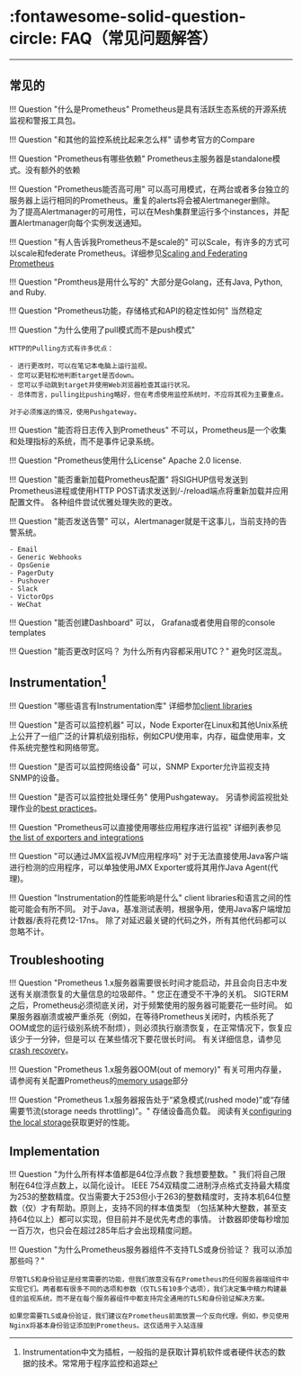 # :fontawesome-solid-question-circle: FAQ（常见问题解答）
---

## 常见的

!!! Question "什么是Prometheus"
    Prometheus是具有活跃生态系统的开源系统监视和警报工具包。

!!! Question "和其他的监控系统比起来怎么样"
    请参考官方的Compare

!!! Question "Prometheus有哪些依赖"
    Prometheus主服务器是standalone模式。没有额外的依赖

!!! Question "Prometheus能否高可用"
    可以高可用模式，在两台或者多台独立的服务器上运行相同的Prometheus。重复的alerts将会被Alertmaneger删除。  
    为了提高Alertmanager的可用性，可以在Mesh集群里运行多个instances，并配置Alertmanager向每个实例发送通知。

!!! Question "有人告诉我Prometheus不是scale的"
    可以Scale，有许多的方式可以scale和federate Prometheus。详细参见[Scaling and Federating Prometheus](https://www.robustperception.io/scaling-and-federating-prometheus/)

!!! Question "Promtheus是用什么写的"
    大部分是Golang，还有Java, Python, and Ruby.

!!! Question "Prometheus功能，存储格式和API的稳定性如何"
    当然稳定

!!! Question "为什么使用了pull模式而不是push模式"

    HTTP的Pulling方式有许多优点： 

    - 进行更改时，可以在笔记本电脑上运行监视。
    - 您可以更轻松地判断target是否down。
    - 您可以手动跳到target并使用Web浏览器检查其运行状况。
    - 总体而言，pulling比pushing略好，但在考虑使用监控系统时，不应将其视为主要重点。

    对于必须推送的情况，使用Pushgateway。

!!! Question "能否将日志传入到Prometheus"
    不可以，Prometheus是一个收集和处理指标的系统，而不是事件记录系统。

!!! Question "Prometheus使用什么License"
    Apache 2.0 license.

!!! Question "能否重新加载Prometheus配置"
    将SIGHUP信号发送到Prometheus进程或使用HTTP POST请求发送到/-/reload端点将重新加载并应用配置文件。 各种组件尝试优雅处理失败的更改。

!!! Question "能否发送告警"
    可以，Alertmanager就是干这事儿，当前支持的告警系统。

    - Email
    - Generic Webhooks
    - OpsGenie
    - PagerDuty
    - Pushover
    - Slack
    - VictorOps
    - WeChat

!!! Question "能否创建Dashboard"
    可以， Grafana或者使用自带的console templates

!!! Question "能否更改时区吗？ 为什么所有内容都采用UTC？"
    避免时区混乱。

## Instrumentation[^1]

!!! Question "哪些语言有Instrumentation库"
    详细参加[client libraries](https://prometheus.io/docs/instrumenting/clientlibs/)

!!! Question "是否可以监控机器"
    可以，Node Exporter在Linux和其他Unix系统上公开了一组广泛的计算机级别指标，例如CPU使用率，内存，磁盘使用率，文件系统完整性和网络带宽。

!!! Question "是否可以监控网络设备"
    可以，SNMP Exporter允许监视支持SNMP的设备。

!!! Question "是否可以监控批处理任务"
    使用Pushgateway。 另请参阅监视批处理作业的[best practices](https://prometheus.io/docs/practices/instrumentation/#batch-jobs)。

!!! Question "Prometheus可以直接使用哪些应用程序进行监视"
    详细列表参见[the list of exporters and integrations](https://prometheus.io/docs/instrumenting/exporters/)

!!! Question "可以通过JMX监视JVM应用程序吗"
    对于无法直接使用Java客户端进行检测的应用程序，可以单独使用JMX Exporter或将其用作Java Agent(代理)。

!!! Question "Instrumentation的性能影响是什么"
    client libraries和语言之间的性能可能会有所不同。 对于Java，基准测试表明，根据争用，使用Java客户端增加计数器/表将花费12-17ns。 除了对延迟最关键的代码之外，所有其他代码都可以忽略不计。

## Troubleshooting

!!! Question "Prometheus 1.x服务器需要很长时间才能启动，并且会向日志中发送有关崩溃恢复的大量信息的垃圾邮件。"
    您正在遭受不干净的关机。 SIGTERM之后，Prometheus必须彻底关闭，对于频繁使用的服务器可能要花一些时间。 如果服务器崩溃或被严重杀死（例如，在等待Prometheus关闭时，内核杀死了OOM或您的运行级别系统不耐烦），则必须执行崩溃恢复，在正常情况下，恢复应该少于一分钟，但是可以 在某些情况下要花很长时间。 有关详细信息，请参见[crash recovery](https://prometheus.io/docs/prometheus/1.8/storage/#crash-recovery)。

!!! Question "Prometheus 1.x服务器OOM(out of memory)"
    有关可用内存量，请参阅有关配置Prometheus的[memory usage](https://prometheus.io/docs/prometheus/1.8/storage/#memory-usage)部分

!!! Question "Prometheus 1.x服务器报告处于“紧急模式(rushed mode)”或“存储需要节流(storage needs throttling)”。"
    存储设备高负载。 阅读有关[configuring the local storage](https://prometheus.io/docs/prometheus/1.8/storage/)获取更好的性能。

## Implementation

!!! Question "为什么所有样本值都是64位浮点数？我想要整数。"
    我们将自己限制在64位浮点数上，以简化设计。 IEEE 754双精度二进制浮点格式支持最大精度为253的整数精度。仅当需要大于253但小于263的整数精度时，支持本机64位整数（仅）才有帮助。原则上，支持不同的样本值类型 （包括某种大整数，甚至支持64位以上）都可以实现，但目前并不是优先考虑的事情。 计数器即使每秒增加一百万次，也只会在超过285年后才会出现精度问题。

!!! Question "为什么Prometheus服务器组件不支持TLS或身份验证？ 我可以添加那些吗？"

    尽管TLS和身份验证是经常需要的功能，但我们故意没有在Prometheus的任何服务器端组件中实现它们。两者都有很多不同的选项和参数（仅TLS有10多个选项），我们决定集中精力构建最佳的监视系统，而不是在每个服务器组件中都支持完全通用的TLS和身份验证解决方案。

    如果您需要TLS或身份验证，我们建议在Prometheus前面放置一个反向代理。例如，参见使用Nginx将基本身份验证添加到Prometheus。这仅适用于入站连接

[^1]: Instrumentation中文为插桩，一般指的是获取计算机软件或者硬件状态的数据的技术。常常用于程序监控和追踪
